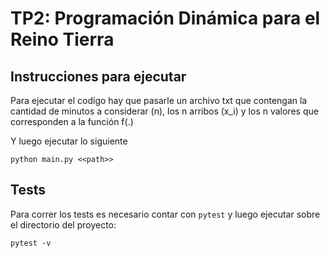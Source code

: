 # TP2: Programación Dinámica para el Reino Tierra

## Instrucciones para ejecutar

Para ejecutar el codigo hay que pasarle un archivo txt que contengan la cantidad de minutos a considerar (n), los n arribos (x_i) y los n valores que corresponden a la función f(.)

Y luego ejecutar lo siguiente

```
python main.py <<path>>
```

## Tests

Para correr los tests es necesario contar con `pytest` y luego ejecutar sobre el directorio del proyecto:

```
pytest -v
```
